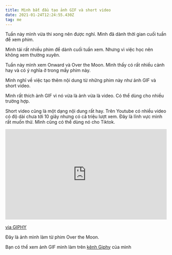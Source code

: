 ```yaml
---
title: Mình bắt đầu tạo ảnh GIF và short video
date: 2021-01-24T12:24:55.430Z
tag: me
---
```

Tuần này mình vừa thi xong nên được nghỉ. Mình đã dành thời gian cuối tuần để xem phim.

Mình tải rất nhiều phim để dành cuối tuần xem. Nhưng vì việc học nên không xem thường xuyên.

Tuần này mình xem Onward và Over the Moon. Mình thấy có rất nhiều cảnh hay và có ý nghĩa ở trong mấy phim này.

Mình nghĩ về việc tạo thêm nội dung từ những phim này như ảnh GIF và short video. 

Mình rất thích ảnh GIF vì nó vừa là ảnh vừa là video. Có thể dùng cho nhiều trường hợp.

Short video cũng là một dạng nội dung rất hay. Trên Youtube có nhiều video có độ dài chưa tới 10 giây nhưng có cả triệu lượt xem. Đây là lĩnh vực mình rất muốn thử. Mình cũng có thể dùng nó cho Tiktok.

<div style="width:100%;height:0;padding-bottom:56%;position:relative;"><iframe src="https://giphy.com/embed/A4qzG2VcLD6UHInLUT" width="100%" height="100%" style="position:absolute" frameBorder="0" class="giphy-embed" allowFullScreen></iframe></div><p><a href="https://giphy.com/gifs/animation-cartoon-whatishappening-A4qzG2VcLD6UHInLUT">via GIPHY</a></p>

Đây là ảnh mình làm từ phim Over the Moon.

Bạn có thể xem ảnh GIF mình làm trên [kênh Giphy](https://giphy.com/channel/koogio) của mình